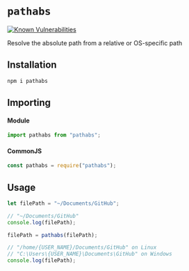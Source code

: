 # `pathabs`

[![Known Vulnerabilities](https://snyk.io/test/github/voidvoxel/pathabs/badge.svg)](https://snyk.io/test/github/voidvoxel/pathabs)

Resolve the absolute path from a relative or OS-specific path

## Installation

```sh
npm i pathabs
```

## Importing

#### Module

```js
import pathabs from "pathabs";
```

#### CommonJS

```js
const pathabs = require("pathabs");
```

## Usage

```js
let filePath = "~/Documents/GitHub";

// "~/Documents/GitHub"
console.log(filePath);

filePath = pathabs(filePath);

// "/home/{USER_NAME}/Documents/GitHub" on Linux
// "C:\Users\{USER_NAME}\Documents\GitHub" on Windows
console.log(filePath);
```
